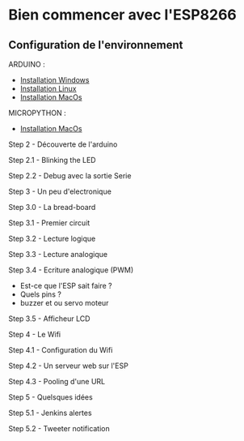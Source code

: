 Bien commencer avec l'ESP8266
=============================

Configuration de l'environnement
--------------------------------

ARDUINO :
- [Installation Windows](docs/arduino/install-win.md)
- [Installation Linux](docs/arduino/install-linux.md)
- [Installation MacOs](docs/arduino/install-macos.md)

MICROPYTHON :
- [Installation MacOs](docs/microPython/install-macos.md)

Step 2 - Découverte de l'arduino

Step 2.1 - Blinking the LED

Step 2.2 - Debug avec la sortie Serie



Step 3 - Un peu d'electronique

Step 3.0 - La bread-board

Step 3.1 - Premier circuit

Step 3.2 - Lecture logique

Step 3.3 - Lecture analogique

Step 3.4 - Ecriture analogique (PWM)

- Est-ce que l'ESP sait faire ?
- Quels pins ?
- buzzer et ou servo moteur

Step 3.5 - Afficheur LCD



Step 4 - Le Wifi

Step 4.1 - Configuration du Wifi

Step 4.2 - Un serveur web sur l'ESP

Step 4.3 - Pooling d'une URL



Step 5 - Quelsques idées

Step 5.1 - Jenkins alertes

Step 5.2 - Tweeter notification
